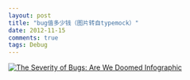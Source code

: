 ```yaml
---
layout: post
title: "bug值多少钱（图片转自typemock）"
date: 2012-11-15
comments: true
tags: Debug
---
```

<p><a href="http://www.typemock.com/software-bugs-infographic"> <img src="http://www.typemock.com/images/severity-of-bugs-are-we-doomed-infographic.jpg" alt="The Severity of Bugs: Are We Doomed Infographic" /></a></p>